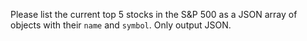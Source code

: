 Please list the current top 5 stocks in the S&P 500 as a JSON array of objects with their `name` and `symbol`. Only output JSON.